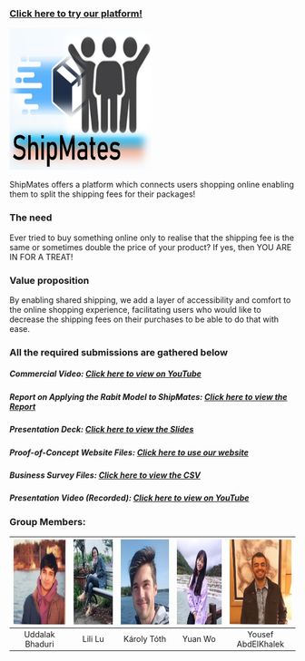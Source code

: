 ### <a href="https://shipmates.github.io/Demo" target="_blank">Click here to try our platform!</a>

<img src="Images/logo.png" alt="ShipMates" width="250" height="250" />

ShipMates offers a platform which connects users shopping online enabling them to split the shipping fees for their packages!

### The need

Ever tried to buy something online only to realise that the shipping fee is the same or sometimes double the price of your product? 
If yes, then YOU ARE IN FOR A TREAT!

### Value proposition

By enabling shared shipping, we add a layer of accessibility and comfort to the online shopping experience, facilitating users who would like to decrease the shipping fees on their purchases to be able to do that with ease.

### All the required submissions are gathered below

##### Commercial Video: <a href="https://youtu.be/-5grjKK5u9U" target="_blank">Click here to view on YouTube</a>

##### Report on Applying the Rabit Model to ShipMates: <a href="https://github.com/ShipMates/shipmates.github.io/blob/main/Rabit-Model-Report/shipMates_BusinessReport.pdf" target="_blank">Click here to view the Report</a>

##### Presentation Deck: <a href="https://github.com/ShipMates/shipmates.github.io/blob/main/Presentation-Deck/Shared_shipping_final.pdf" target="_blank">Click here to view the Slides</a>

##### Proof-of-Concept Website Files: <a href="https://shipmates.github.io/Demo" target="_blank">Click here to use our website</a>

##### Business Survey Files: <a href="https://github.com/ShipMates/shipmates.github.io/blob/main/Business-Survey/Survey%20-%20Shared%20Shipping%20Platform.csv" target="_blank">Click here to view the CSV</a>

##### Presentation Video (Recorded): <a href="https://youtu.be/o1uqhFeQDKg" target="_blank">Click here to view on YouTube</a>

### Group Members: 

| <img src="About-Us/uddz.jpeg" width="150" height="150"/> | <img src="About-Us/lil.jpeg" width="150" height="150"/> | <img src="About-Us/kar.jpeg" width="150" height="150"/> | <img src="About-Us/wen.jpeg" width="150" height="150"/> | <img src="About-Us/you.jpeg" width="150" height="150"/> |
| :-------------: | :-------------: | :-------------: | :-------------: | :-------------: |
| Uddalak Bhaduri | Lili Lu | Károly Tóth | Yuan Wo | Yousef AbdElKhalek |


